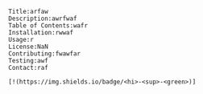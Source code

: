       Title:arfaw
      Description:awrfwaf
      Table of Contents:wafr
      Installation:rwwaf
      Usage:r
      License:NaN
      Contributing:fwawfar
      Testing:awf
      Contact:raf

      [!(https://img.shields.io/badge/<hi>-<sup>-<green>)]
